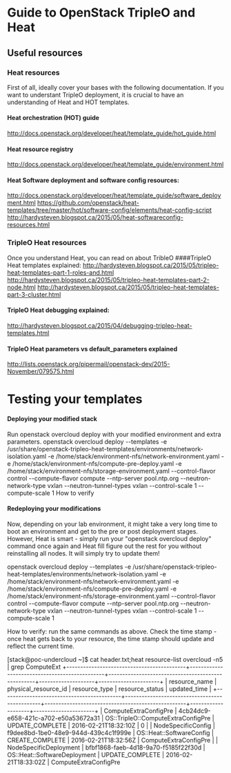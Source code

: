 # Guide to OpenStack TripleO and Heat

## Useful resources

### Heat resources
First of all, ideally cover your bases with the following documentation. If you want to understant TripleO deployment, it is crucial to have an understanding of Heat and HOT templates.
#### Heat orchestration (HOT) guide
http://docs.openstack.org/developer/heat/template_guide/hot_guide.html
#### Heat resource registry
http://docs.openstack.org/developer/heat/template_guide/environment.html
#### Heat Software deployment and software config resources:
http://docs.openstack.org/developer/heat/template_guide/software_deployment.html
https://github.com/openstack/heat-templates/tree/master/hot/software-config/elements/heat-config-script
http://hardysteven.blogspot.ca/2015/05/heat-softwareconfig-resources.html

### TripleO Heat resources 
Once you understand Heat, you can read on about TribleO
####TripleO Heat templates explained:
http://hardysteven.blogspot.ca/2015/05/tripleo-heat-templates-part-1-roles-and.html
http://hardysteven.blogspot.ca/2015/05/tripleo-heat-templates-part-2-node.html
http://hardysteven.blogspot.ca/2015/05/tripleo-heat-templates-part-3-cluster.html
#### TripleO Heat debugging explained:
http://hardysteven.blogspot.ca/2015/04/debugging-tripleo-heat-templates.html
#### TripleO Heat parameters vs default_parameters explained
http://lists.openstack.org/pipermail/openstack-dev/2015-November/079575.html


# Testing your templates
#### Deploying your modified stack
Run openstack overcloud deploy with your modified environment and extra parameters.
openstack overcloud deploy --templates -e /usr/share/openstack-tripleo-heat-templates/environments/network-isolation.yaml -e /home/stack/environment-nfs/network-environment.yaml  -e /home/stack/environment-nfs/compute-pre-deploy.yaml -e /home/stack/environment-nfs/storage-environment.yaml  --control-flavor control --compute-flavor compute --ntp-server pool.ntp.org --neutron-network-type vxlan --neutron-tunnel-types vxlan --control-scale 1 --compute-scale 1
How to verify

#### Redeploying your modifications
Now, depending on your lab environment, it might take a very long time to boot an environment and get to the pre or post deployment stages. However, Heat is smart - simply run your "openstack overcloud deploy" command once again and Heat fill figure out the rest for you without reinstalling all nodes. It will simply try to update them!

openstack overcloud deploy --templates -e /usr/share/openstack-tripleo-heat-templates/environments/network-isolation.yaml -e /home/stack/environment-nfs/network-environment.yaml  -e /home/stack/environment-nfs/compute-pre-deploy.yaml -e /home/stack/environment-nfs/storage-environment.yaml  --control-flavor control --compute-flavor compute --ntp-server pool.ntp.org --neutron-network-type vxlan --neutron-tunnel-types vxlan --control-scale 1 --compute-scale 1

How to verify: run the same commands as above. Check the time stamp - once heat gets back to your resource, the time stamp should update and reflect the current time.

[stack@poc-undercloud ~]$ cat header.txt;heat resource-list overcloud -n5 | grep ComputeExt
+-------------------------------------------+-----------------------------------------------+---------------------------------------------------+--------------------+----------------------+
| resource_name                             | physical_resource_id                          | resource_type                                     | resource_status    | updated_time         |
+-------------------------------------------+-----------------------------------------------+---------------------------------------------------+--------------------+----------------------+
| ComputeExtraConfigPre                         | 4cb24dc9-e658-421c-a702-e50a53672a31          | OS::TripleO::ComputeExtraConfigPre                | UPDATE_COMPLETE    | 2016-02-21T18:32:10Z | 0                                             |
| NodeSpecificConfig                            | f9dee8bd-1be0-48e9-944d-439c4c1f999e          | OS::Heat::SoftwareConfig                          | CREATE_COMPLETE    | 2016-02-21T18:32:56Z | ComputeExtraConfigPre                         |
| NodeSpecificDeployment                        | bfbf1868-faeb-4d18-9a70-f5185f22f30d          | OS::Heat::SoftwareDeployment                      | UPDATE_COMPLETE    | 2016-02-21T18:33:02Z | ComputeExtraConfigPre
